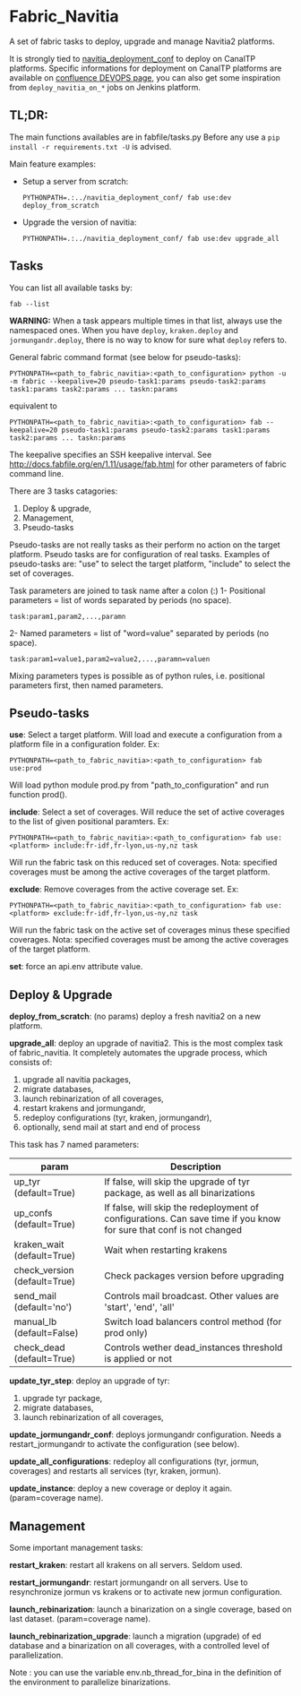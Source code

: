 Fabric_Navitia
==============
A set of fabric tasks to deploy, upgrade and manage Navitia2 platforms.

It is strongly tied to [navitia_deployment_conf](https://github.com/CanalTP/navitia_deployment_conf)
to deploy on CanalTP platforms.
Specific informations for deployment on CanalTP platforms are available on
[confluence DEVOPS page](http://confluence.canaltp.fr/pages/viewpage.action?spaceKey=DEVOPS&title=Navitia2),
you can also get some inspiration from `deploy_navitia_on_*` jobs on Jenkins platform.

TL;DR:
------
The main functions availables are in fabfile/tasks.py
Before any use a `pip install -r requirements.txt -U` is advised.

Main feature examples:

* Setup a server from scratch:

    ```PYTHONPATH=.:../navitia_deployment_conf/ fab use:dev deploy_from_scratch```

* Upgrade the version of navitia:

    ```PYTHONPATH=.:../navitia_deployment_conf/ fab use:dev upgrade_all```


Tasks
-----
You can list all available tasks by:

    fab --list

**WARNING:** When a task appears multiple times in that list, always use the namespaced ones.
When you have `deploy`, `kraken.deploy` and `jormungandr.deploy`,
there is no way to know for sure what `deploy` refers to.

General fabric command format (see below for pseudo-tasks):

    PYTHONPATH=<path_to_fabric_navitia>:<path_to_configuration> python -u -m fabric --keepalive=20 pseudo-task1:params pseudo-task2:params task1:params task2:params ... taskn:params

equivalent to

    PYTHONPATH=<path_to_fabric_navitia>:<path_to_configuration> fab --keepalive=20 pseudo-task1:params pseudo-task2:params task1:params task2:params ... taskn:params

The keepalive specifies an SSH keepalive interval.
See http://docs.fabfile.org/en/1.11/usage/fab.html for other parameters of fabric command line.

There are 3 tasks catagories:

 1. Deploy & upgrade,
 2. Management,
 3. Pseudo-tasks

Pseudo-tasks are not really tasks as their perform no action on the target platform.
Pseudo tasks are for configuration of real tasks.
Examples of pseudo-tasks are: "use" to select the target platform, "include" to select the set of coverages.

Task parameters are joined to task name after a colon (:)
1- Positional parameters = list of words separated by periods (no space).

    task:param1,param2,...,paramn

2- Named parameters = list of "word=value"  separated by periods (no space).

    task:param1=value1,param2=value2,...,paramn=valuen

Mixing parameters types is possible as of python rules, i.e. positional parameters first, then named parameters.

Pseudo-tasks
------------
**use**: Select a target platform.
Will load and execute a configuration from a platform file in a configuration folder. Ex:

    PYTHONPATH=<path_to_fabric_navitia>:<path_to_configuration> fab use:prod

Will load python module prod.py from "path_to_configuration" and run function prod().

**include**: Select a set of coverages.
Will reduce the set of active coverages to the list of given positional paramters. Ex:

    PYTHONPATH=<path_to_fabric_navitia>:<path_to_configuration> fab use:<platform> include:fr-idf,fr-lyon,us-ny,nz task

Will run the fabric task on this reduced set of coverages.
Nota: specified coverages must be among the active coverages of the target platform.

**exclude**: Remove coverages from the active coverage set. Ex:

    PYTHONPATH=<path_to_fabric_navitia>:<path_to_configuration> fab use:<platform> exclude:fr-idf,fr-lyon,us-ny,nz task

Will run the fabric task on the active set of coverages minus these specified coverages.
Nota: specified coverages must be among the active coverages of the target platform.

**set**: force an api.env attribute value.

Deploy & Upgrade
----------------

**deploy_from_scratch**: (no params) deploy a fresh navitia2 on a new platform.

**upgrade_all**: deploy an upgrade of navitia2.
This is the most complex task of fabric_navitia. It completely automates the upgrade process, which consists of:

 1. upgrade all navitia packages,
 2. migrate databases,
 3. launch rebinarization of all coverages,
 4. restart krakens and jormungandr,
 5. redeploy configurations (tyr, kraken, jormungandr),
 6. optionally, send mail at start and end of process

This task has 7 named parameters:

| param                        |  Description |
|------------------------------|--------------|
| up_tyr (default=True)        |  If false, will skip the upgrade of tyr package, as well as all binarizations |
| up_confs (default=True)      |  If false, will skip the redeployment of configurations. Can save time if you know for sure that conf is not changed |
| kraken_wait (default=True)   |  Wait when restarting krakens |
| check_version (default=True) |  Check packages version before upgrading |
| send_mail (default='no')     |  Controls mail broadcast. Other values are 'start', 'end', 'all'|
| manual_lb (default=False)    |  Switch load balancers control method (for prod only) |
| check_dead (default=True)    | Controls wether dead_instances threshold is applied or not |

**update_tyr_step**: deploy an upgrade of tyr:

 1. upgrade tyr package,
 2. migrate databases,
 3. launch rebinarization of all coverages,

**update_jormungandr_conf**: deploys jormungandr configuration. Needs a restart_jormungandr to activate the configuration (see below).

**update_all_configurations**: redeploy all configurations (tyr, jormun, coverages) and restarts all services (tyr, kraken, jormun).

**update_instance**:  deploy a new coverage or deploy it again. (param=coverage name).


Management
----------
Some important management tasks:

**restart_kraken**: restart all krakens on all servers. Seldom used.

**restart_jormungandr**: restart jormungandr on all servers. Use to resynchronize jormun vs krakens or to activate new jormun configuration.

**launch_rebinarization**: launch a binarization on a single coverage, based on last dataset. (param=coverage name).

**launch_rebinarization_upgrade**: launch a migration (upgrade) of ed database and a binarization on all coverages, with a controlled level of parallelization.

Note : you can use the variable env.nb_thread_for_bina in the definition of the environment to parallelize binarizations.
